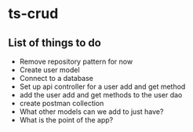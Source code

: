 # ts-crud
## List of things to do
- Remove repository pattern for now
- Create user model
- Connect to a database
- Set up api controller for a user add and get method
- add the user add and get methods to the user dao
- create postman collection
- What other models can we add to just have?
- What is the point of the app?